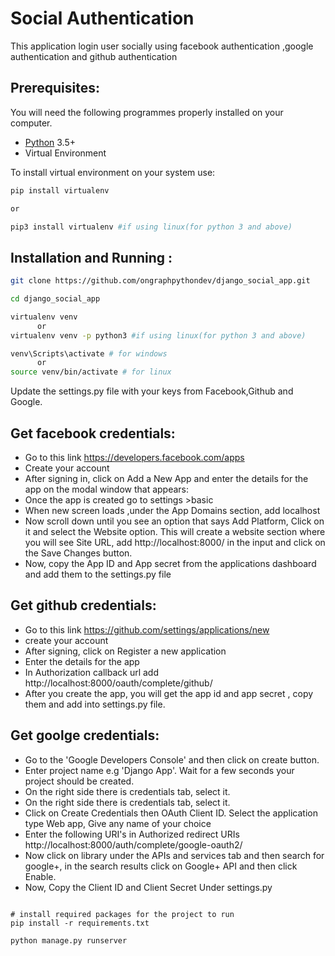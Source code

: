 # Social Authentication

This application login user socially using facebook authentication ,google authentication and github authentication
 
## Prerequisites:

You will need the following programmes properly installed on your computer.

* [Python](https://www.python.org/) 3.5+
* Virtual Environment

To install virtual environment on your system use:

```bash
pip install virtualenv

or

pip3 install virtualenv #if using linux(for python 3 and above)
```

## Installation and Running :

```bash
git clone https://github.com/ongraphpythondev/django_social_app.git

cd django_social_app

virtualenv venv 
      or 
virtualenv venv -p python3 #if using linux(for python 3 and above)

venv\Scripts\activate # for windows
      or
source venv/bin/activate # for linux

```
Update the settings.py file with your keys from Facebook,Github and Google.
## Get facebook credentials:
- Go to this link https://developers.facebook.com/apps
- Create your account
-  After signing in, click on Add a New App and enter the details for the app on the modal window that appears:
- Once the app is created  go to settings >basic
- When new screen loads ,under the App Domains section, add localhost
- Now scroll down until you see an option that says Add Platform, Click on it and select the Website option. This will create a website section where you will see Site URL, add http://localhost:8000/ in the input and click on the Save Changes button.
- Now, copy the App ID and App secret from the applications dashboard and add them to the settings.py file

## Get github credentials:
- Go to this link https://github.com/settings/applications/new 
- create your account
- After signing, click on Register a new application
- Enter the details for the app
- In Authorization callback url add http://localhost:8000/oauth/complete/github/
- After you create the app, you will get the app id and app secret , copy them and add into settings.py file.

## Get goolge credentials:
- Go to the 'Google Developers Console' and then click on create button.
- Enter project name e.g 'Django App'. Wait for a few seconds your project should be created.
- On the right side there is credentials tab, select it.
- On the right side there is credentials tab, select it.
- Click on Create Credentials then OAuth Client ID. Select the application type Web app, Give any name of your choice
- Enter the following URI's in Authorized redirect URIs
    http://localhost:8000/auth/complete/google-oauth2/
- Now click on library under the APIs and services tab and then search for google+, in the search results click on Google+ API and then click Enable.
- Now, Copy the Client ID and Client Secret Under settings.py

```

# install required packages for the project to run
pip install -r requirements.txt

python manage.py runserver
```
